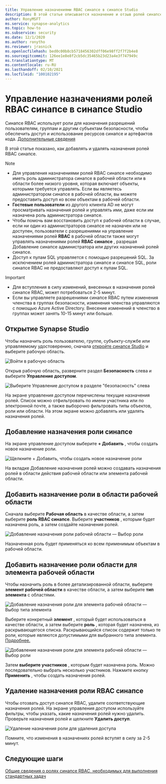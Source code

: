 ```yaml
---
title: Управление назначениями RBAC синапсе в синапсе Studio
description: В этой статье описывается назначение и отзыв ролей синапсе RBAC субъектам безопасности AAD.
author: RonyMSFT
ms.service: synapse-analytics
ms.topic: how-to
ms.subservice: security
ms.date: 12/1/2020
ms.author: ronytho
ms.reviewer: jrasnick
ms.openlocfilehash: bed0c00b8cb5718456302dff06e98ff2f7f2b4e8
ms.sourcegitcommit: 126ee1e8e8f2cb5dc35465b23d23a4e3f747949c
ms.translationtype: MT
ms.contentlocale: ru-RU
ms.lasthandoff: 02/10/2021
ms.locfileid: "100102195"
---
```

# <a name="how-to-manage-synapse-rbac-role-assignments-in-synapse-studio"></a>Управление назначениями ролей RBAC синапсе в синапсе Studio

Синапсе RBAC использует роли для назначения разрешений пользователям, группам и другим субъектам безопасности, чтобы обеспечить доступ и использование ресурсов синапсе и артефактов кода.  [Дополнительные сведения](./synapse-workspace-synapse-rbac.md)

В этой статье показано, как добавлять и удалять назначения ролей RBAC синапсе.

>[!Note]
>- Для управления назначениями ролей RBAC синапсе необходимо иметь роль администратора синапсе в рабочей области или в области более низкого уровня, которая включает объекты, которыми требуется управлять. Если вы являетесь администратором синапсе в рабочей области, вы можете предоставить доступ ко всем объектам в рабочей области. 
>- **Гостевые пользователи** из другого клиента AD не могут просматривать назначения ролей и управлять ими, даже если им назначена роль администратора синапсе.
>- Чтобы помочь вам восстановить доступ к рабочей области в случае, если ни один из администраторов синапсе не назначен или не доступен, пользователи с разрешениями на управление назначениями ролей **RBAC** в рабочей области также могут управлять назначениями ролей **RBAC синапсе** , разрешая Добавление синапсе администратора или других назначений ролей синапсе.
>- Доступ к пулам SQL управляется с помощью разрешений SQL.  За исключением ролей администратора синапсе и синапсе SQL, роли синапсе RBAC не предоставляют доступ к пулам SQL.

>[!important]
>- Для вступления в силу изменений, внесенных в назначения ролей синапсе RBAC, может потребоваться 2-5 минут. 
>- Если вы управляете разрешениями синапсе RBAC путем изменения членства в группах безопасности, изменения членства управляются с помощью Azure Active Directory.  Внесение изменений в членство в группах может занять 10-15 минут или больше.

## <a name="open-synapse-studio"></a>Открытие Synapse Studio  

Чтобы назначить роль пользователю, группе, субъекту-службе или управляемому удостоверению, сначала [откройте синапсе Studio](https://web.azuresynapse.net/) и выберите рабочую область. 

![Войти в рабочую область](./media/common/login-workspace.png) 
 
 Открыв рабочую область, разверните раздел **Безопасность** слева и выберите **Управление доступом**. 

 ![Выберите Управление доступом в разделе "безопасность" слева](./media/how-to-manage-synapse-rbac-role-assignments/left-nav-security-access-control.png)

На экране управления доступом перечислены текущие назначения ролей.  Список можно отфильтровать по имени участника или по электронной почте, а также выборочно фильтровать типы объектов, роли или области. На этом экране можно добавлять или удалять назначения ролей.  

## <a name="add-a-synapse-role-assignment"></a>Добавление назначения роли синапсе

На экране управление доступом выберите **+ Добавить** , чтобы создать новое назначение роли.

![Щелкните + Добавить, чтобы создать новое назначение роли](./media/how-to-manage-synapse-rbac-role-assignments/access-control-add.png)

На вкладке Добавление назначения ролей можно создавать назначения ролей в области действия рабочей области или элемента рабочей области. 

## <a name="add-workspace-scoped-role-assignment"></a>Добавить назначение роли в области рабочей области

Сначала выберите **Рабочая область** в качестве области, а затем выберите **роль RBAC синапсе**.  Выберите **участников** , которым будет назначена роль, а затем создайте назначения ролей. 

![Добавление назначения роли рабочей области — Выбор роли](./media/how-to-manage-synapse-rbac-role-assignments/access-control-workspace-role-assignment.png) 

Назначенная роль будет применяться ко всем применимым объектам в рабочей области.

## <a name="add-workspace-item-scoped-role-assignment"></a>Добавить назначение роли области для элемента рабочей области

Чтобы назначить роль в более детализированной области, выберите **элемент рабочей области** в качестве области, а затем выберите **тип элемента** с областями.       

![Добавление назначения роли для элемента рабочей области — Выбор типа элемента](./media/how-to-manage-synapse-rbac-role-assignments/access-control-add-workspace-item-assignment-select-item-type.png) 

Выберите конкретный **элемент** , который будет использоваться в качестве области, а затем выберите **роль** , которая будет назначена, из раскрывающегося списка.  Раскрывающийся список содержит только те роли, которые являются допустимыми для выбранного типа элемента. [Подробнее.](./synapse-workspace-synapse-rbac.md)  

![Добавление назначения роли для элемента рабочей области — Выбор роли](./media/how-to-manage-synapse-rbac-role-assignments/access-control-add-workspace-item-assignment-select-role.png) 
 
Затем **выберите участников** , которым будет назначена роль.  Можно последовательно выбрать несколько участников.  Нажмите кнопку **Применить** , чтобы создать назначения ролей.

## <a name="remove-a-synapse-rbac-role-assignment"></a>Удаление назначения роли RBAC синапсе

Чтобы отозвать доступ синапсе RBAC, удалите соответствующие назначения ролей.  На экране управления доступом используйте фильтры, чтобы указать, какие назначения ролей нужно удалить.  Проверьте назначения ролей и щелкните **Удалить доступ**.   

![Удаление назначения роли для удаления доступа](./media/how-to-manage-synapse-rbac-role-assignments/access-control-remove-access.png)

Помните, что изменения в назначениях ролей вступят в силу за 2-5 минут.   

## <a name="next-steps"></a>Следующие шаги

[Общие сведения о ролях синапсе RBAC, необходимых для выполнения стандартных задач](./synapse-workspace-understand-what-role-you-need.md)